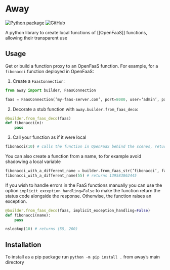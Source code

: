 # Away
[![Python package](https://github.com/Axemt/away/actions/workflows/python-package.yml/badge.svg)](https://github.com/Axemt/away/actions/workflows/python-package.yml)
![GitHub](https://img.shields.io/github/license/Axemt/away)

A python library to create local functions of [[OpenFaaS]] functions, allowing their transparent use

## Usage

Get or build a function proxy to an OpenFaaS function. For example, for a `fibonacci` function deployed in OpenFaaS:

1. Create a `FaasConnection`:
```python
from away import builder, FaasConnection

faas = FaasConnection(’my-faas-server.com’, port=8080, user=‘admin’, password=‘1234’)
```
2. Decorate a stub function with `away.builder.from_faas_deco`:
```python
@builder.from_faas_deco(faas)
def fibonacci(n):
	pass
```
3. Call your function as if it were local
```python
fibonacci(10) # calls the function in OpenFaaS behind the scenes, returns 55
```


You can also create a function from a name, to for example avoid shadowing a local variable
```python
fibonacci_with_a_different_name = builder.from_faas_str(’fibonacci’, faas)
fibonacci_with_a_different_name(55) # returns 139583862445
```

If you wish to handle errors in the FaaS functions manually you can use the option `implicit_exception_handling=False` to make the function return the status code alongside the response. Otherwise, the function raises an exception.
```python
@builder.from_faas_deco(faas, implicit_exception_handling=False)
def fibonacci(name):
	pass

nslookup(10) # returns (55, 200)
```
## Installation

To install as a pip package run `python -m pip install .` from away’s main directory
